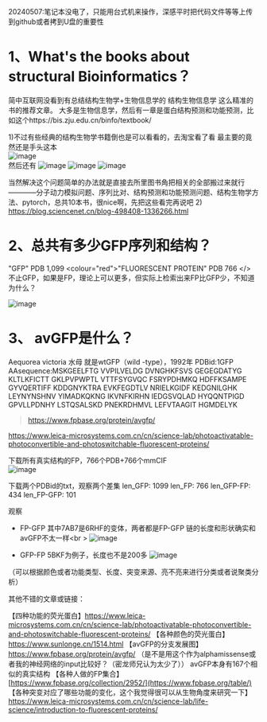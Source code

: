 20240507:笔记本没电了，只能用台式机来操作，深感平时把代码文件等等上传到github或者拷到U盘的重要性

# 1、What's the books about structural Bioinformatics？
简中互联网没看到有总结结构生物学+生物信息学的  结构生物信息学  这么精准的书的推荐文章。
大多是生物信息学，然后有一章是蛋白结构预测和功能预测，比如这个https://bis.zju.edu.cn/binfo/textbook/

1)不过有些经典的结构生物学书籍倒也是可以看看的，去淘宝看了看
最主要的竟然还是手头这本<br />
![image](https://github.com/NoMatter-98/study/assets/74055206/6afe6c61-61cf-4a98-85e8-040bb1d71e99)
<br />
然后还有
![image](https://github.com/NoMatter-98/study/assets/74055206/3d243a3b-479d-4133-b84a-faa3425e13b4)
![image](https://github.com/NoMatter-98/study/assets/74055206/440e69c1-af44-44b2-a096-9ed40c21baf0)
![image](https://github.com/NoMatter-98/study/assets/74055206/20228f4c-060f-4665-85ac-459226ac481d)

当然解决这个问题简单的办法就是直接去所里图书角把相关的全部搬过来就行————分子动力模拟问题、序列比对、结构预测和功能预测问题、结构生物学方法、pytorch，总共10本书，很nice啊，先把这些看完再说吧
2) https://blog.sciencenet.cn/blog-498408-1336266.html



# 2、总共有多少GFP序列和结构？
"GFP" PDB 1,099 
<colour="red">"FLUORESCENT PROTEIN" PDB 766 </>
不止GFP，如果是FP，理论上可以更多，但实际上检索出来FP比GFP少，不知道为什么？


![image](https://github.com/NoMatter-98/study/assets/74055206/76ed1b65-aeaf-4526-93b4-14449bce451b)


# 3、 avGFP是什么？
Aequorea victoria 水母
就是wtGFP（wild -type），1992年
PDBid:1GFP
AAsequence:MSKGEELFTG VVPILVELDG DVNGHKFSVS GEGEGDATYG KLTLKFICTT GKLPVPWPTL VTTFSYGVQC FSRYPDHMKQ HDFFKSAMPE GYVQERTIFF KDDGNYKTRA EVKFEGDTLV NRIELKGIDF KEDGNILGHK LEYNYNSHNV YIMADKQKNG IKVNFKIRHN IEDGSVQLAD HYQQNTPIGD GPVLLPDNHY LSTQSALSKD PNEKRDHMVL LEFVTAAGIT HGMDELYK
> https://www.fpbase.org/protein/avgfp/


https://www.leica-microsystems.com.cn/cn/science-lab/photoactivatable-photoconvertible-and-photoswitchable-fluorescent-proteins/






下载所有真实结构的FP，766个PDB+766个mmCIF<br />
![image](https://github.com/NoMatter-98/study/assets/74055206/99759547-5949-466d-a2e8-908d0e02a9b0)

下载两个PDBid的txt，观察两个差集
 len_GFP: 1099
 len_FP: 766
 len_GFP-FP: 434
 len_FP-GFP: 101

观察
- FP-GFP
其中7AB7是6RHF的变体，两者都是FP-GFP
链的长度和形状确实和avGFP不太一样<br \>
![image](https://github.com/NoMatter-98/study/assets/74055206/6d89b235-2f54-434a-8647-7be16b48f832)

- GFP-FP
5BKF为例子，长度也不是200多
![image](https://github.com/NoMatter-98/study/assets/74055206/80b9acdd-a261-48e4-baea-d06f2d89e159)

（可以根据颜色或者功能类型、长度、突变来源、亮不亮来进行分类或者说聚类分析）

其他不错的文章或链接：

【四种功能的荧光蛋白】https://www.leica-microsystems.com.cn/cn/science-lab/photoactivatable-photoconvertible-and-photoswitchable-fluorescent-proteins/
【各种颜色的荧光蛋白】https://www.sunlonge.cn/1514.html
【avGFP的分支发展图】https://www.fpbase.org/protein/avgfp/
（是不是用这个作为alphamissense或者我的神经网络的input比较好？（密龙师兄认为太少了））  avGFP本身有167个相似的真实结构
【各种人做的FP集合】[https://www.fpbase.org/collection/2952/](https://www.fpbase.org/table/)
【各种突变对应了哪些功能的变化，这个我觉得很可以从生物角度来研究一下】https://www.leica-microsystems.com.cn/cn/science-lab/life-science/introduction-to-fluorescent-proteins/
